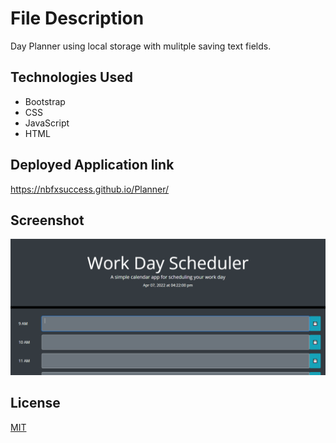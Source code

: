 # File Description

Day Planner using local storage with mulitple saving text fields.

## Technologies Used
* Bootstrap
* CSS
* JavaScript
* HTML

## Deployed Application link

https://nbfxsuccess.github.io/Planner/


## Screenshot
![Work Day Scheduler](/assets/screenshot.png "Application Screenshot")


## License
[MIT](https://choosealicense.com/licenses/mit/)
